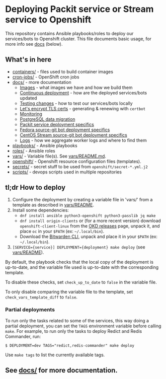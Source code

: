 # Deploying Packit service or Stream service to Openshift

This repository contains Ansible playbooks/roles
to deploy our services/bots to Openshift cluster.
This file documents basic usage, for more info see
[docs](docs/) (below).

## What's in here

- [containers/](containers/) - files used to build container images
- [cron-jobs/](cron-jobs/) - OpenShift cron jobs
- [docs/](docs/) - more documentation
  - [Images](docs/images.md) - what images we have and how we build them
  - [Continuous deployment](docs/continuous-deployment.md) - how are the deployed services/bots updated
  - [Testing changes](docs/testing-changes.md) - how to test our services/bots locally
  - [Let's encrypt TLS certs](docs/tls-certs.md) - generating & renewing with `certbot`
  - [Monitoring](docs/monitoring.md)
  - [PostgreSQL data migration](docs/postgresql-db-upgrade.md)
  - [Packit service deployment specifics](docs/packit-service.md)
  - [Fedora source-git bot deployment specifics](docs/fedora-source-git.md)
  - [CentOS Stream source-git bot deployment specifics](docs/centos-stream-source-git.md)
  - [Logs](docs/logs.md) - how we aggregate worker logs and where to find them
- [playbooks/](playbooks/) - Ansible playbooks
- [roles/](roles/) - Ansible roles
- [vars/](vars/) - Variable file(s). See [vars/README.md](vars/README.md).
- [openshift/](openshift/) - Openshift resource configuration files (templates).
- [secrets/](secrets/) - secret stuff to be used from `openshift/secret-*.yml.j2`
- [scripts/](scripts/) - devops scripts used in multiple repositories

## tl;dr How to deploy

1. Configure the deployment by creating a variable file in 'vars/' from a
   template as described in [vars/README](vars/README.md).
2. Install some dependencies:
   - `dnf install ansible python3-openshift python3-passlib jq make`
   - `dnf install origin-clients` or (for a more recent version) download
     `openshift-client-linux` from the [OKD
     releases](https://github.com/openshift/okd/releases) page, unpack it, and
     place `oc` in your `$PATH` (ex: `~/.local/bin`).
   - Download the [Bitwarden
     CLI](https://bitwarden.com/help/cli/#download-and-install),
     unpack and place it in your `$PATH` (ex: `~/.local/bin`).
3. `[SERVICE={service}] DEPLOYMENT={deployment} make deploy` (see
   [vars/README](vars/README.md)).

By default, the playbook checks that the local copy of the deployment is
up-to-date, and the variable file used is
up-to-date with the corresponding template.

To disable these checks, set `check_up_to_date` to `false` in the
variable file.

To only disable comparing the variable file to the template, set
`check_vars_template_diff` to `false`.

### Partial deployments

To run only the tasks related to some of the services, this way doing a
partial deployment, you can set the `TAGS` environment variable before calling
`make`. For example, to run only the tasks to deploy Redict and Redis
Commander, run:

    $ DEPLOYMENT=dev TAGS="redict,redis-commander" make deploy

Use `make tags` to list the currently available tags.

## See [docs/](docs/) for more documentation.
